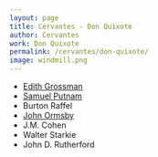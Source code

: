 ```yaml
---
layout: page
title: Cervantes - Don Quixote
author: Cervantes
work: Don Quixote
permalink: /cervantes/don-quixote/
image: windmill.png
---
```

* [Edith Grossman](edith-grossman)
* [Samuel Putnam](samuel-putnam)
* Burton Raffel
* [John Ormsby](john-ormsby)
* J.M. Cohen
* Walter Starkie
* John D. Rutherford
